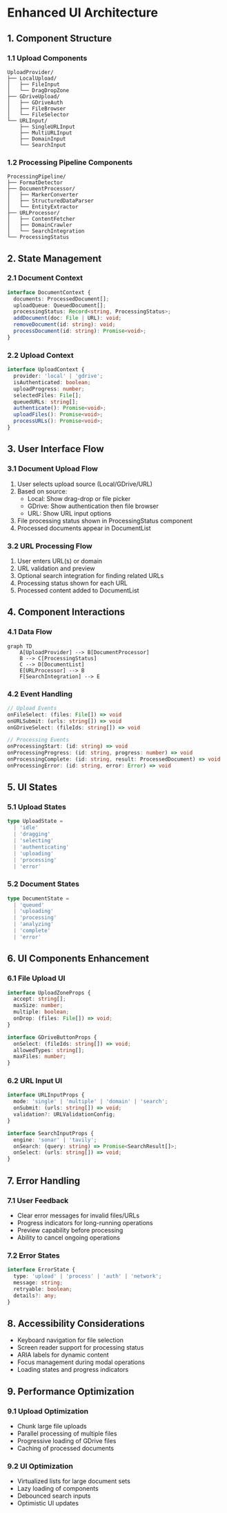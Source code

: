 # Enhanced UI Architecture

## 1. Component Structure

### 1.1 Upload Components

```
UploadProvider/
├── LocalUpload/
│   ├── FileInput
│   └── DragDropZone
├── GDriveUpload/
│   ├── GDriveAuth
│   ├── FileBrowser
│   └── FileSelector
└── URLInput/
    ├── SingleURLInput
    ├── MultiURLInput
    ├── DomainInput
    └── SearchInput
```

### 1.2 Processing Pipeline Components

```
ProcessingPipeline/
├── FormatDetector
├── DocumentProcessor/
│   ├── MarkerConverter
│   ├── StructuredDataParser
│   └── EntityExtractor
├── URLProcessor/
│   ├── ContentFetcher
│   ├── DomainCrawler
│   └── SearchIntegration
└── ProcessingStatus
```

## 2. State Management

### 2.1 Document Context

```typescript
interface DocumentContext {
  documents: ProcessedDocument[];
  uploadQueue: QueuedDocument[];
  processingStatus: Record<string, ProcessingStatus>;
  addDocument(doc: File | URL): void;
  removeDocument(id: string): void;
  processDocument(id: string): Promise<void>;
}
```

### 2.2 Upload Context

```typescript
interface UploadContext {
  provider: 'local' | 'gdrive';
  isAuthenticated: boolean;
  uploadProgress: number;
  selectedFiles: File[];
  queuedURLs: string[];
  authenticate(): Promise<void>;
  uploadFiles(): Promise<void>;
  processURLs(): Promise<void>;
}
```

## 3. User Interface Flow

### 3.1 Document Upload Flow

1. User selects upload source (Local/GDrive/URL)
2. Based on source:
   - Local: Show drag-drop or file picker
   - GDrive: Show authentication then file browser
   - URL: Show URL input options
3. File processing status shown in ProcessingStatus component
4. Processed documents appear in DocumentList

### 3.2 URL Processing Flow

1. User enters URL(s) or domain
2. URL validation and preview
3. Optional search integration for finding related URLs
4. Processing status shown for each URL
5. Processed content added to DocumentList

## 4. Component Interactions

### 4.1 Data Flow

```mermaid
graph TD
    A[UploadProvider] --> B[DocumentProcessor]
    B --> C[ProcessingStatus]
    C --> D[DocumentList]
    E[URLProcessor] --> B
    F[SearchIntegration] --> E
```

### 4.2 Event Handling

```typescript
// Upload Events
onFileSelect: (files: File[]) => void
onURLSubmit: (urls: string[]) => void
onGDriveSelect: (fileIds: string[]) => void

// Processing Events
onProcessingStart: (id: string) => void
onProcessingProgress: (id: string, progress: number) => void
onProcessingComplete: (id: string, result: ProcessedDocument) => void
onProcessingError: (id: string, error: Error) => void
```

## 5. UI States

### 5.1 Upload States

```typescript
type UploadState =
  | 'idle'
  | 'dragging'
  | 'selecting'
  | 'authenticating'
  | 'uploading'
  | 'processing'
  | 'error'
```

### 5.2 Document States

```typescript
type DocumentState =
  | 'queued'
  | 'uploading'
  | 'processing'
  | 'analyzing'
  | 'complete'
  | 'error'
```

## 6. UI Components Enhancement

### 6.1 File Upload UI

```typescript
interface UploadZoneProps {
  accept: string[];
  maxSize: number;
  multiple: boolean;
  onDrop: (files: File[]) => void;
}

interface GDriveButtonProps {
  onSelect: (fileIds: string[]) => void;
  allowedTypes: string[];
  maxFiles: number;
}
```

### 6.2 URL Input UI

```typescript
interface URLInputProps {
  mode: 'single' | 'multiple' | 'domain' | 'search';
  onSubmit: (urls: string[]) => void;
  validation?: URLValidationConfig;
}

interface SearchInputProps {
  engine: 'sonar' | 'tavily';
  onSearch: (query: string) => Promise<SearchResult[]>;
  onSelect: (urls: string[]) => void;
}
```

## 7. Error Handling

### 7.1 User Feedback

- Clear error messages for invalid files/URLs
- Progress indicators for long-running operations
- Preview capability before processing
- Ability to cancel ongoing operations

### 7.2 Error States

```typescript
interface ErrorState {
  type: 'upload' | 'process' | 'auth' | 'network';
  message: string;
  retryable: boolean;
  details?: any;
}
```

## 8. Accessibility Considerations

- Keyboard navigation for file selection
- Screen reader support for processing status
- ARIA labels for dynamic content
- Focus management during modal operations
- Loading states and progress indicators

## 9. Performance Optimization

### 9.1 Upload Optimization

- Chunk large file uploads
- Parallel processing of multiple files
- Progressive loading of GDrive files
- Caching of processed documents

### 9.2 UI Optimization

- Virtualized lists for large document sets
- Lazy loading of components
- Debounced search inputs
- Optimistic UI updates